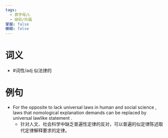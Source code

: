 ```yaml
---
tags:
  - 首字母/L
  - 级别/托福
掌握: false
模糊: false
---
```

# 词义
- #词性/adj  似法律的
# 例句
- For the opposite to lack universal laws in human and social science , laws that nomological explanation demands can be replaced by universal lawlike statement .
	- 针对人文、社会科学中缺乏普遍性定律的反对，可以普遍的似定律陈述取代定律解释要求的定律。
